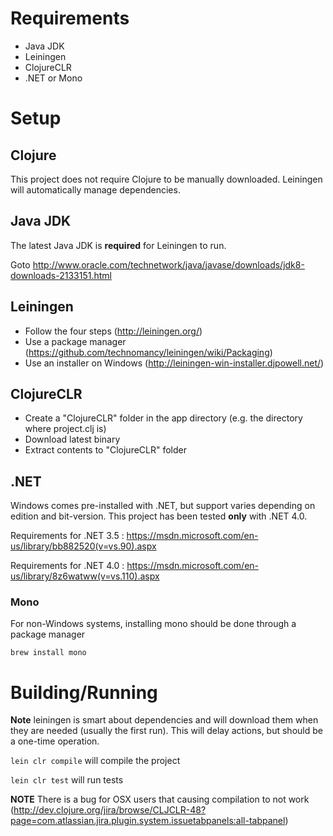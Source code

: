 # Requirements

* Java JDK
* Leiningen
* ClojureCLR
* .NET or Mono

# Setup

## Clojure

This project does not require Clojure to be manually downloaded. Leiningen will automatically manage dependencies.

## Java JDK

The latest Java JDK is __required__ for Leiningen to run.

Goto http://www.oracle.com/technetwork/java/javase/downloads/jdk8-downloads-2133151.html

## Leiningen

* Follow the four steps (http://leiningen.org/)
* Use a package manager (https://github.com/technomancy/leiningen/wiki/Packaging)
* Use an installer on Windows (http://leiningen-win-installer.djpowell.net/)

## ClojureCLR

* Create a "ClojureCLR" folder in the app directory (e.g. the directory where project.clj is)
* Download latest binary
* Extract contents to "ClojureCLR" folder

## .NET

Windows comes pre-installed with .NET, but support varies depending on edition and bit-version. This project has been tested __only__ with .NET 4.0.

Requirements for .NET 3.5 : https://msdn.microsoft.com/en-us/library/bb882520(v=vs.90).aspx

Requirements for .NET 4.0 : https://msdn.microsoft.com/en-us/library/8z6watww(v=vs.110).aspx

### Mono

For non-Windows systems, installing mono should be done through a package manager

```
brew install mono
```

# Building/Running

__Note__ leiningen is smart about dependencies and will download them when they are needed (usually the first run). This will delay actions, but should be a one-time operation.

`lein clr compile` will compile the project

`lein clr test` will run tests

__NOTE__ There is a bug for OSX users that causing compilation to not work (http://dev.clojure.org/jira/browse/CLJCLR-48?page=com.atlassian.jira.plugin.system.issuetabpanels:all-tabpanel)
